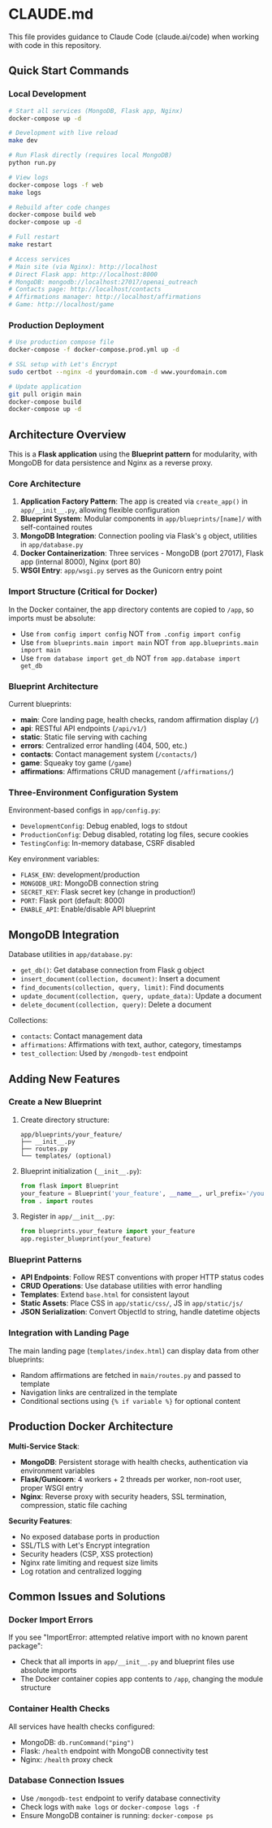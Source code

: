 # CLAUDE.md

This file provides guidance to Claude Code (claude.ai/code) when working with code in this repository.

## Quick Start Commands

### Local Development
```bash
# Start all services (MongoDB, Flask app, Nginx)
docker-compose up -d

# Development with live reload
make dev

# Run Flask directly (requires local MongoDB)
python run.py

# View logs
docker-compose logs -f web
make logs

# Rebuild after code changes
docker-compose build web
docker-compose up -d

# Full restart
make restart

# Access services
# Main site (via Nginx): http://localhost
# Direct Flask app: http://localhost:8000
# MongoDB: mongodb://localhost:27017/openai_outreach
# Contacts page: http://localhost/contacts
# Affirmations manager: http://localhost/affirmations
# Game: http://localhost/game
```

### Production Deployment
```bash
# Use production compose file
docker-compose -f docker-compose.prod.yml up -d

# SSL setup with Let's Encrypt
sudo certbot --nginx -d yourdomain.com -d www.yourdomain.com

# Update application
git pull origin main
docker-compose build
docker-compose up -d
```

## Architecture Overview

This is a **Flask application** using the **Blueprint pattern** for modularity, with MongoDB for data persistence and Nginx as a reverse proxy.

### Core Architecture
1. **Application Factory Pattern**: The app is created via `create_app()` in `app/__init__.py`, allowing flexible configuration
2. **Blueprint System**: Modular components in `app/blueprints/[name]/` with self-contained routes
3. **MongoDB Integration**: Connection pooling via Flask's `g` object, utilities in `app/database.py`
4. **Docker Containerization**: Three services - MongoDB (port 27017), Flask app (internal 8000), Nginx (port 80)
5. **WSGI Entry**: `app/wsgi.py` serves as the Gunicorn entry point

### Import Structure (Critical for Docker)
In the Docker container, the app directory contents are copied to `/app`, so imports must be absolute:
- Use `from config import config` NOT `from .config import config`
- Use `from blueprints.main import main` NOT `from app.blueprints.main import main`
- Use `from database import get_db` NOT `from app.database import get_db`

### Blueprint Architecture
Current blueprints:
- **main**: Core landing page, health checks, random affirmation display (`/`)
- **api**: RESTful API endpoints (`/api/v1/`)
- **static**: Static file serving with caching
- **errors**: Centralized error handling (404, 500, etc.)
- **contacts**: Contact management system (`/contacts/`)
- **game**: Squeaky toy game (`/game`)
- **affirmations**: Affirmations CRUD management (`/affirmations/`)

### Three-Environment Configuration System
Environment-based configs in `app/config.py`:
- `DevelopmentConfig`: Debug enabled, logs to stdout
- `ProductionConfig`: Debug disabled, rotating log files, secure cookies
- `TestingConfig`: In-memory database, CSRF disabled

Key environment variables:
- `FLASK_ENV`: development/production
- `MONGODB_URI`: MongoDB connection string
- `SECRET_KEY`: Flask secret key (change in production!)
- `PORT`: Flask port (default: 8000)
- `ENABLE_API`: Enable/disable API blueprint

## MongoDB Integration

Database utilities in `app/database.py`:
- `get_db()`: Get database connection from Flask g object
- `insert_document(collection, document)`: Insert a document
- `find_documents(collection, query, limit)`: Find documents
- `update_document(collection, query, update_data)`: Update a document
- `delete_document(collection, query)`: Delete a document

Collections:
- `contacts`: Contact management data
- `affirmations`: Affirmations with text, author, category, timestamps
- `test_collection`: Used by `/mongodb-test` endpoint

## Adding New Features

### Create a New Blueprint
1. Create directory structure:
   ```
   app/blueprints/your_feature/
   ├── __init__.py
   ├── routes.py
   └── templates/ (optional)
   ```

2. Blueprint initialization (`__init__.py`):
   ```python
   from flask import Blueprint
   your_feature = Blueprint('your_feature', __name__, url_prefix='/your-feature')
   from . import routes
   ```

3. Register in `app/__init__.py`:
   ```python
   from blueprints.your_feature import your_feature
   app.register_blueprint(your_feature)
   ```

### Blueprint Patterns
- **API Endpoints**: Follow REST conventions with proper HTTP status codes
- **CRUD Operations**: Use database utilities with error handling
- **Templates**: Extend `base.html` for consistent layout
- **Static Assets**: Place CSS in `app/static/css/`, JS in `app/static/js/`
- **JSON Serialization**: Convert ObjectId to string, handle datetime objects

### Integration with Landing Page
The main landing page (`templates/index.html`) can display data from other blueprints:
- Random affirmations are fetched in `main/routes.py` and passed to template
- Navigation links are centralized in the template
- Conditional sections using `{% if variable %}` for optional content

## Production Docker Architecture

**Multi-Service Stack**:
- **MongoDB**: Persistent storage with health checks, authentication via environment variables
- **Flask/Gunicorn**: 4 workers + 2 threads per worker, non-root user, proper WSGI entry
- **Nginx**: Reverse proxy with security headers, SSL termination, compression, static file caching

**Security Features**:
- No exposed database ports in production
- SSL/TLS with Let's Encrypt integration
- Security headers (CSP, XSS protection)
- Nginx rate limiting and request size limits
- Log rotation and centralized logging

## Common Issues and Solutions

### Docker Import Errors
If you see "ImportError: attempted relative import with no known parent package":
- Check that all imports in `app/__init__.py` and blueprint files use absolute imports
- The Docker container copies app contents to `/app`, changing the module structure

### Container Health Checks
All services have health checks configured:
- MongoDB: `db.runCommand("ping")`
- Flask: `/health` endpoint with MongoDB connectivity test
- Nginx: `/health` proxy check

### Database Connection Issues
- Use `/mongodb-test` endpoint to verify database connectivity
- Check logs with `make logs` or `docker-compose logs -f`
- Ensure MongoDB container is running: `docker-compose ps`